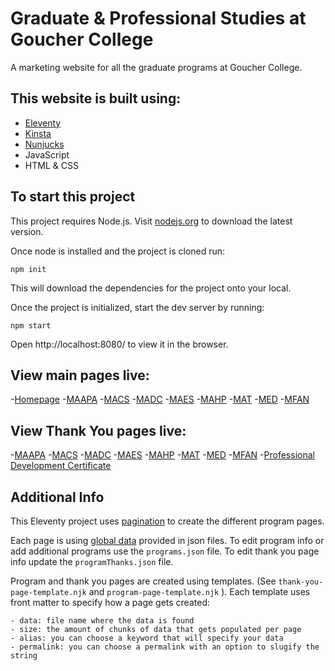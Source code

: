 # Graduate & Professional Studies at Goucher College

A marketing website for all the graduate programs at Goucher College. 

## This website is built using:

- [Eleventy](https://www.11ty.dev/docs/)
- [Kinsta](https://my.kinsta.com/login)
- [Nunjucks](https://mozilla.github.io/nunjucks/)
- JavaScript
- HTML & CSS

## To start this project

This project requires Node.js. Visit [nodejs.org](https://nodejs.org/en) to download the latest version.

Once node is installed and the project is cloned run:

`npm init`

This will download the dependencies for the project onto your local.

Once the project is initialized, start the dev server by running:

`npm start`

Open http://localhost:8080/ to view it in the browser.

## View main pages live:

-[Homepage](https://gradstudies.goucher.edu)
-[MAAPA](https://gradstudies.goucher.edu/maapa)
-[MACS](https://gradstudies.goucher.edu/macs)
-[MADC](https://gradstudies.goucher.edu/madc)
-[MAES](https://gradstudies.goucher.edu/maes)
-[MAHP](https://gradstudies.goucher.edu/mahp)
-[MAT](https://gradstudies.goucher.edu/mat)
-[MED](https://gradstudies.goucher.edu/med)
-[MFAN](https://gradstudies.goucher.edu/mfan)

## View Thank You pages live:

-[MAAPA](https://gradstudies.goucher.edu/thank-you/maapa)
-[MACS](https://gradstudies.goucher.edu/thank-you/macs)
-[MADC](https://gradstudies.goucher.edu/thank-you/madc)
-[MAES](https://gradstudies.goucher.edu/thank-you/maes)
-[MAHP](https://gradstudies.goucher.edu/thank-you/mahp)
-[MAT](https://gradstudies.goucher.edu/thank-you/mat)
-[MED](https://gradstudies.goucher.edu/thank-you/med)
-[MFAN](https://gradstudies.goucher.edu/thank-you/mfan)
-[Professional Development Certificate](https://gradstudies.goucher.edu/thank-you/professional-development-certificate)


## Additional Info

This Eleventy project uses [pagination](https://www.11ty.dev/docs/pagination/) to create the different program pages. 

Each page is using [global data](https://www.11ty.dev/docs/pagination/#paginate-a-global-or-local-data-file) provided in json files. To edit program info or add additional programs use the `programs.json` file. To edit thank you page info update the `programThanks.json` file.

Program and thank you pages are created using templates. (See `thank-you-page-template.njk` and `program-page-template.njk` ). Each template uses front matter to specify how a page gets created:

    - data: file name where the data is found
    - size: the amount of chunks of data that gets populated per page
    - alias: you can choose a keyword that will specify your data 
    - permalink: you can choose a permalink with an option to slugify the string






